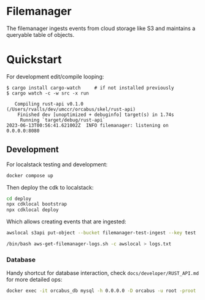 # Filemanager

The filemanager ingests events from cloud storage like S3 and maintains a queryable table of objects.

# Quickstart

For development edit/compile looping:

```
$ cargo install cargo-watch     # if not installed previously
$ cargo watch -c -w src -x run

   Compiling rust-api v0.1.0 (/Users/rvalls/dev/umccr/orcabus/skel/rust-api)
    Finished dev [unoptimized + debuginfo] target(s) in 1.74s
     Running `target/debug/rust-api`
2023-06-13T00:56:41.621002Z  INFO filemanager: listening on 0.0.0.0:8080
```

## Development

For localstack testing and development:

```sh
docker compose up
```

Then deploy the cdk to localstack:

```sh
cd deploy
npx cdklocal bootstrap
npx cdklocal deploy
```

Which allows creating events that are ingested:

```sh
awslocal s3api put-object --bucket filemanager-test-ingest --key test

/bin/bash aws-get-filemanager-logs.sh -c awslocal > logs.txt
```

### Database

Handy shortcut for database interaction, check `docs/developer/RUST_API.md` for more detailed ops:

```bash
docker exec -it orcabus_db mysql -h 0.0.0.0 -D orcabus -u root -proot
```